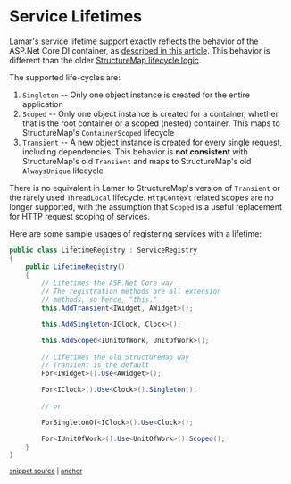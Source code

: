 # Service Lifetimes

Lamar's service lifetime support exactly reflects the behavior of the ASP.Net Core DI container, as [described in this article](https://docs.microsoft.com/en-us/aspnet/core/fundamentals/dependency-injection?view=aspnetcore-2.0#service-lifetimes-and-registration-options). This behavior is different than the older [StructureMap lifecycle logic](http://structuremap.github.io/object-lifecycle/).

The supported life-cycles are:

1. `Singleton` -- Only one object instance is created for the entire application
1. `Scoped` -- Only one object instance is created for a container, whether that is the root container or a scoped (nested) container. This maps to StructureMap's `ContainerScoped` lifecycle
1. `Transient` -- A new object instance is created for every single request, including dependencies. This behavior is **not consistent** with StructureMap's old `Transient` and maps to StructureMap's old `AlwaysUnique` lifecycle

There is no equivalent in Lamar to StructureMap's version of `Transient` or the rarely used `ThreadLocal` lifecycle. `HttpContext` related scopes
are no longer supported, with the assumption that `Scoped` is a useful replacement for HTTP request scoping of services.

Here are some sample usages of registering services with a lifetime:

<!-- snippet: sample_LifetimeRegistry -->
<a id='snippet-sample_lifetimeregistry'></a>
```cs
public class LifetimeRegistry : ServiceRegistry
{
    public LifetimeRegistry()
    {
        // Lifetimes the ASP.Net Core way
        // The registration methods are all extension
        // methods, so hence, "this."
        this.AddTransient<IWidget, AWidget>();

        this.AddSingleton<IClock, Clock>();

        this.AddScoped<IUnitOfWork, UnitOfWork>();
        
        // Lifetimes the old StructureMap way
        // Transient is the default
        For<IWidget>().Use<AWidget>();

        For<IClock>().Use<Clock>().Singleton();
        
        // or

        ForSingletonOf<IClock>().Use<Clock>();

        For<IUnitOfWork>().Use<UnitOfWork>().Scoped();
    }
}
```
<sup><a href='https://github.com/JasperFx/lamar/blob/master/src/Lamar.Testing/Samples/Lifetimes.cs#L7-L34' title='Snippet source file'>snippet source</a> | <a href='#snippet-sample_lifetimeregistry' title='Start of snippet'>anchor</a></sup>
<!-- endSnippet -->
